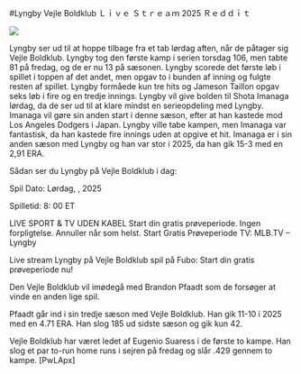 #Lyngby Vejle Boldklub Ｌｉｖｅ Ｓｔｒｅａｍ 2025 Ｒｅｄｄｉｔ  
  
  
[![](https://i.imgur.com/qSNzIqt.png)](https://movie.rssnews.media/IyNyMAOK.php)  
  
Lyngby ser ud til at hoppe tilbage fra et tab lørdag aften, når de påtager sig Vejle Boldklub. Lyngby tog den første kamp i serien torsdag 106, men tabte 81 på fredag, og de er nu 13 på sæsonen. Lyngby scorede det første løb i spillet i toppen af det andet, men opgav to i bunden af inning og fulgte resten af spillet. Lyngby formåede kun tre hits og Jameson Taillon opgav seks løb i fire og en tredje innings. Lyngby vil give bolden til Shota Imanaga lørdag, da de ser ud til at klare mindst en serieopdeling med Lyngby. Imanaga vil gøre sin anden start i denne sæson, efter at han kastede mod Los Angeles Dodgers i Japan. Lyngby ville tabe kampen, men Imanaga var fantastisk, da han kastede fire innings uden at opgive et hit. Imanaga er i sin anden sæson med Lyngby og han var stor i 2025, da han gik 15-3 med en 2,91 ERA.

Sådan ser du Lyngby på Vejle Boldklub i dag:

Spil Dato: Lørdag, , 2025

Spilletid: 8: 00 ET

LIVE SPORT & TV UDEN KABEL
Start din gratis prøveperiode. Ingen forpligtelse. Annuller når som helst.
Start Gratis Prøveperiode
TV: MLB.TV – Lyngby

Live stream Lyngby på Vejle Boldklub spil på Fubo: Start din gratis prøveperiode nu!

Den Vejle Boldklub vil imødegå med Brandon Pfaadt som de forsøger at vinde en anden lige spil.

Pfaadt går ind i sin tredje sæson med Vejle Boldklub. Han gik 11-10 i 2025 med en 4.71 ERA. Han slog 185 ud sidste sæson og gik kun 42.

Vejle Boldklub har været ledet af Eugenio Suaress i de første to kampe. Han slog et par to-run home runs i sejren på fredag og slår .429 gennem to kampe. [PwLApx]